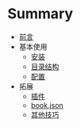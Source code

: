 # Summary

* [前言](README.md)
* 基本使用
  * [安装](basic-usage/install.md)
  * [目录结构](basic-usage/structure.md)
  * [配置](basic-usage/conf.md)
* 拓展
  * [插件](extends/plugins.md)
  * [book.json](extends/bookjson.md)
  * [其他技巧](extends/other-skills.md)

